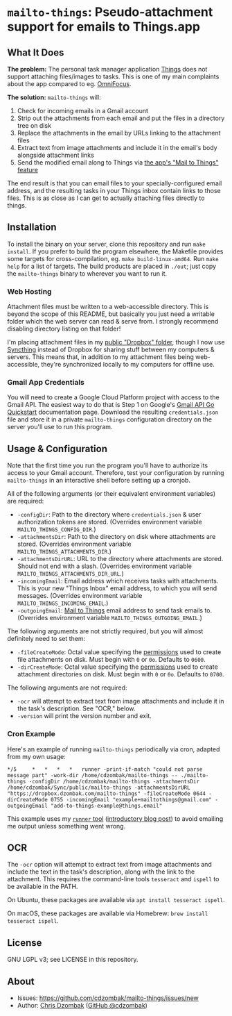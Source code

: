 # `mailto-things`: Pseudo-attachment support for emails to Things.app

## What It Does

**The problem:** The personal task manager application [Things](https://culturedcode.com/things/) does not support attaching files/images to tasks. This is one of my main complaints about the app compared to eg. [OmniFocus](https://www.omnigroup.com/omnifocus/).

**The solution:** `mailto-things` will:
1. Check for incoming emails in a Gmail account
2. Strip out the attachments from each email and put the files in a directory tree on disk
3. Replace the attachments in the email by URLs linking to the attachment files
4. Extract text from image attachments and include it in the email's body alongside attachment links
5. Send the modified email along to Things via [the app's "Mail to Things" feature](https://culturedcode.com/things/support/articles/2908262/)

The end result is that you can email files to your specially-configured email address, and the resulting tasks in your Things inbox contain links to those files. This is as close as I can get to actually attaching files directly to things.

## Installation

To install the binary on your server, clone this repository and run `make install`. If you prefer to build the program elsewhere, the Makefile provides some targets for cross-compilation, eg. `make build-linux-amd64`. Run `make help` for a list of targets. The build products are placed in `./out`; just copy the `mailto-things` binary to wherever you want to run it.

### Web Hosting

Attachment files must be written to a web-accessible directory. This is beyond the scope of this README, but basically you just need a writable folder which the web server can read & serve from. I strongly recommend disabling directory listing on that folder!

I'm placing attachment files in my [public "Dropbox" folder](https://www.dzombak.com/blog/2014/01/serving-dropbox-via-nginx.html), though I now use [Syncthing](https://syncthing.net) instead of Dropbox for sharing stuff between my computers & servers. This means that, in addition to my attachment files being web-accessible, they're synchronized locally to my computers for offline use.

### Gmail App Credentials

You will need to create a Google Cloud Platform project with access to the Gmail API. The easiest way to do that is Step 1 on Google's [Gmail API Go Quickstart](https://developers.google.com/gmail/api/quickstart/go) documentation page. Download the resulting `credentials.json` file and store it in a private `mailto-things` configuration directory on the server you'll use to run this program.

## Usage & Configuration

Note that the first time you run the program you'll have to authorize its access to your Gmail account. Therefore, test your configuration by running `mailto-things` in an interactive shell before setting up a cronjob.

All of the following arguments (or their equivalent environment variables) are required:

- `-configDir`: Path to the directory where `credentials.json` & user authorization tokens are stored. (Overrides environment variable `MAILTO_THINGS_CONFIG_DIR`.)
- `-attachmentsDir`: Path to the directory on disk where attachments are stored. (Overrides environment variable `MAILTO_THINGS_ATTACHMENTS_DIR`.)
- `-attachmentsDirURL`: URL to the directory where attachments are stored. Should not end with a slash. (Overrides environment variable `MAILTO_THINGS_ATTACHMENTS_DIR_URL`.)
- `-incomingEmail`: Email address which receives tasks with attachments. This is your new "Things Inbox" email address, to which you will send messages. (Overrides environment variable `MAILTO_THINGS_INCOMING_EMAIL`.)
- `-outgoingEmail`: [Mail to Things](https://culturedcode.com/things/support/articles/2908262/) email address to send task emails to. (Overrides environment variable `MAILTO_THINGS_OUTGOING_EMAIL`.)

The following arguments are not strictly required, but you will almost definitely need to set them:

- `-fileCreateMode`: Octal value specifying the [permissions](https://web.archive.org/web/20201207170802/https://www.grymoire.com/Unix/Permissions.html) used to create file attachments on disk. Must begin with `0` or `0o`. Defaults to `0600`.
- `-dirCreateMode`: Octal value specifying the [permissions](https://web.archive.org/web/20201207170802/https://www.grymoire.com/Unix/Permissions.html) used to create attachment directories on disk. Must begin with `0` or `0o`. Defaults to `0700`.

The following arguments are not required:

- `-ocr` will attempt to extract text from image attachments and include it in the task's description. See "OCR," below.
- `-version` will print the version number and exit.

### Cron Example

Here's an example of running `mailto-things` periodically via cron, adapted from my own usage:

`
*/5		*	*	*	*	runner -print-if-match "could not parse message part" -work-dir /home/cdzombak/mailto-things -- ./mailto-things -configDir /home/cdzombak/mailto-things -attachmentsDir /home/cdzombak/Sync/public/mailto-things -attachmentsDirURL "https://dropbox.dzombak.com/mailto-things" -fileCreateMode 0644 -dirCreateMode 0755 -incomingEmail "example+mailtothings@gmail.com" -outgoingEmail "add-to-things-example@things.email"
`

This example uses my [`runner` tool](https://github.com/cdzombak/runner) ([introductory blog post](https://www.dzombak.com/blog/2020/12/Introducing-Runner--a-lightweight-wrapper-for-cron-jobs.html)) to avoid emailing me output unless something went wrong.

## OCR

The `-ocr` option will attempt to extract text from image attachments and include the text in the task's description, along with the link to the attachment. This requires the command-line tools `tesseract` and `ispell` to be available in the PATH.

On Ubuntu, these packages are available via `apt install tesseract ispell`.

On macOS, these packages are available via Homebrew: `brew install tesseract ispell`.

## License

GNU LGPL v3; see LICENSE in this repository.

## About

- Issues: https://github.com/cdzombak/mailto-things/issues/new
- Author: [Chris Dzombak](https://www.dzombak.com) ([GitHub @cdzombak](https://github.com/cdzombak))
